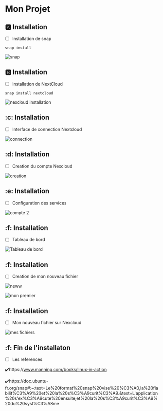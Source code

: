 # Mon Projet

## :a: Installation 

- [ ] Installation de snap

```
snap install 
```
![snap](https://user-images.githubusercontent.com/71027895/145515468-23680b8c-cf16-454b-b44b-4a3cb388e230.png)


## :b: Installation

- [ ] Installation de NextCloud

```
snap install nextcloud
```

![nexcloud installation](https://user-images.githubusercontent.com/71027895/145518407-2e95b6fd-3600-475a-9f64-3f944d2a87ca.png)


## :c: Installation

- [ ] Interface de connection Nextcloud

![connection](https://user-images.githubusercontent.com/71027895/145519166-1bd39cff-9b92-40b0-9e69-de53ac72708c.png)

## :d: Installation

- [ ] Creation du compte Nexcloud

![creation](https://user-images.githubusercontent.com/71027895/145520397-2e769f83-240b-4ad2-b559-3eda418d9a77.png)


## :e: Installation

- [ ] Configuration des services

![compte 2](https://user-images.githubusercontent.com/71027895/145520636-b2464109-8ad7-438d-b0e1-6cbc4de0dcc7.png)


## :f: Installation

- [ ] Tableau de bord

![Tableau de bord](https://user-images.githubusercontent.com/71027895/145520995-7faf069c-adea-4060-bb84-6324e57fac27.png)


## :f: Installation

- [ ] Creation de mon nouveau fichier

![neww](https://user-images.githubusercontent.com/71027895/145521308-8d5f9335-5ca9-4a5e-b48a-a317ed8945f0.png)


![mon premier ](https://user-images.githubusercontent.com/71027895/145521338-c7160100-0c7d-4730-bd9d-a0cb140e8c22.png)

## :f: Installation

- [ ] Mon nouveau fichier sur Nexcloud

![mes fichiers](https://user-images.githubusercontent.com/71027895/145521651-b499c7ca-6b19-480a-86e3-aa7b4ec2e4f1.png)


## :f: Fin de l'installaton

- [ ] Les references


✔️https://www.manning.com/books/linux-in-action

✔️https://doc.ubuntu-fr.org/snap#:~:text=Le%20format%20snap%20vise%20%C3%A0,la%20fiabilit%C3%A9%20et%20la%20s%C3%A9curit%C3%A9.&text=L'application%20s'ex%C3%A9cute%20ensuite,et%20la%20s%C3%A9curit%C3%A9%20du%20syst%C3%A8me



































